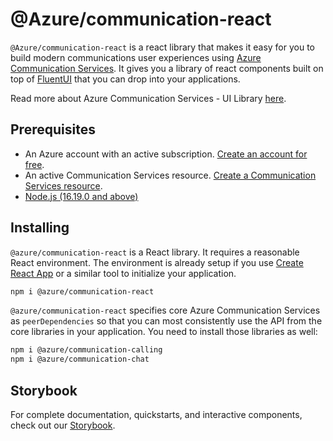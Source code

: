 # @Azure/communication-react

`@Azure/communication-react` is a react library that makes it easy for you to build modern communications user experiences using [Azure Communication Services](https://azure.microsoft.com/services/communication-services/). It gives you a library of react components built on top of [FluentUI](https://developer.microsoft.com/fluentui#/) that you can drop into your applications.

Read more about Azure Communication Services - UI Library [here](https://azure.github.io/communication-ui-library/?path=/story/overview--page).

## Prerequisites

- An Azure account with an active subscription. [Create an account for free](https://azure.microsoft.com/free/?WT.mc_id=A261C142F).
- An active Communication Services resource. [Create a Communication Services resource](https://docs.microsoft.com/azure/communication-services/quickstarts/create-communication-resource?tabs=windows&pivots=platform-azp).
- [Node.js (16.19.0 and above)](https://nodejs.org/)

## Installing

`@azure/communication-react` is a React library. It requires a reasonable React environment.
The environment is already setup if you use [Create React App](https://create-react-app.dev/) or a similar tool to initialize your application.

```bash
npm i @azure/communication-react
```

`@azure/communication-react` specifies core Azure Communication Services as `peerDependencies` so that
you can most consistently use the API from the core libraries in your application. You need to install those libraries as well:

```bash
npm i @azure/communication-calling
npm i @azure/communication-chat
```

## Storybook

For complete documentation, quickstarts, and interactive components, check out our [Storybook](https://azure.github.io/communication-ui-library/?path=/story/overview--page).
